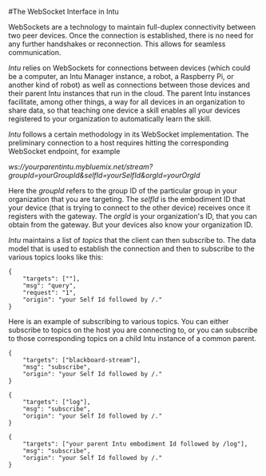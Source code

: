 #The WebSocket Interface in Intu

WebSockets are a technology to maintain full-duplex connectivity between two
peer devices. Once the connection is established, there is no need for any
further handshakes or reconnection. This allows for seamless communication.

*Intu* relies on WebSockets for connections between devices (which could be a
computer, an Intu Manager instance, a robot, a Raspberry Pi, or another kind of
robot) as well as connections between those devices and their parent Intu
instances that run in the cloud. The parent Intu instances facilitate, among
other things, a way for all devices in an organization to share data, so that
teaching one device a skill enables all your devices registered to your
organization to automatically learn the skill.

*Intu* follows a certain methodology in its WebSocket implementation. The
preliminary connection to a host requires hitting the corresponding WebSocket
endpoint, for example

_ws://yourparentintu.mybluemix.net/stream?groupId=yourGroupId&selfId=yourSelfId&orgId=yourOrgId_

Here the *groupId* refers to the group ID of the particular group in your
organization that you are targeting. The *selfId* is the embodiment ID that your
device (that is trying to connect to the other device) receives once it
registers with the gateway. The *orgId* is your organization's ID, that you can
obtain from the gateway. But your devices also know your organization ID.

*Intu* maintains a list of *topics* that the client can then subscribe to. The
data model that is used to establish the connection and then to subscribe to
the various topics looks like this:

```
{
	"targets": [""],
	"msg": "query",
	"request": "1",
	"origin": "your Self Id followed by /."
}
```

Here is an example of subscribing to various topics. You can either subscribe
to topics on the host you are connecting to, or you can subscribe to those
corresponding topics on a child Intu instance of a common parent.

```
{
	"targets": ["blackboard-stream"],
	"msg": "subscribe",
	"origin": "your Self Id followed by /."
}

{
	"targets": ["log"],
	"msg": "subscribe",
	"origin": "your Self Id followed by /."
}

{
	"targets": ["your parent Intu embodiment Id followed by /log"],
	"msg": "subscribe",
	"origin": "your Self Id followed by /."
}

```
